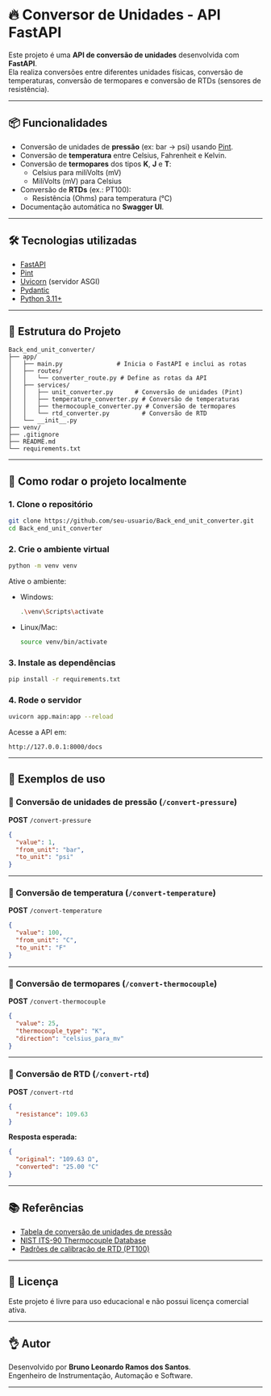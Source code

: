 # 🔥 Conversor de Unidades - API FastAPI

Este projeto é uma **API de conversão de unidades** desenvolvida com **FastAPI**.  
Ela realiza conversões entre diferentes unidades físicas, conversão de temperaturas, conversão de termopares e conversão de RTDs (sensores de resistência).

---

## 📦 Funcionalidades

- Conversão de unidades de **pressão** (ex: bar → psi) usando [Pint](https://pint.readthedocs.io/).
- Conversão de **temperatura** entre Celsius, Fahrenheit e Kelvin.
- Conversão de **termopares** dos tipos **K**, **J** e **T**:
  - Celsius para miliVolts (mV)
  - MiliVolts (mV) para Celsius
- Conversão de **RTDs** (ex.: PT100):
  - Resistência (Ohms) para temperatura (°C)
- Documentação automática no **Swagger UI**.

---

## 🛠️ Tecnologias utilizadas

- [FastAPI](https://fastapi.tiangolo.com/)
- [Pint](https://pint.readthedocs.io/)
- [Uvicorn](https://www.uvicorn.org/) (servidor ASGI)
- [Pydantic](https://docs.pydantic.dev/)
- [Python 3.11+](https://www.python.org/)

---

## 📁 Estrutura do Projeto

```
Back_end_unit_converter/
├── app/
│   ├── main.py               # Inicia o FastAPI e inclui as rotas
│   ├── routes/
│   │   └── converter_route.py # Define as rotas da API
│   ├── services/
│   │   ├── unit_converter.py      # Conversão de unidades (Pint)
│   │   ├── temperature_converter.py # Conversão de temperaturas
│   │   ├── thermocouple_converter.py # Conversão de termopares
│   │   └── rtd_converter.py         # Conversão de RTD
│   └── __init__.py
├── venv/
├── .gitignore
├── README.md
└── requirements.txt
```

---

## 🚀 Como rodar o projeto localmente

### 1. Clone o repositório

```bash
git clone https://github.com/seu-usuario/Back_end_unit_converter.git
cd Back_end_unit_converter
```

### 2. Crie o ambiente virtual

```bash
python -m venv venv
```

Ative o ambiente:

- Windows:
  ```bash
  .\venv\Scripts\activate
  ```
- Linux/Mac:
  ```bash
  source venv/bin/activate
  ```

### 3. Instale as dependências

```bash
pip install -r requirements.txt
```

### 4. Rode o servidor

```bash
uvicorn app.main:app --reload
```

Acesse a API em:
```
http://127.0.0.1:8000/docs
```

---

## 🧪 Exemplos de uso

### 🔹 Conversão de unidades de pressão (`/convert-pressure`)

**POST** `/convert-pressure`

```json
{
  "value": 1,
  "from_unit": "bar",
  "to_unit": "psi"
}
```

---

### 🔹 Conversão de temperatura (`/convert-temperature`)

**POST** `/convert-temperature`

```json
{
  "value": 100,
  "from_unit": "C",
  "to_unit": "F"
}
```

---

### 🔹 Conversão de termopares (`/convert-thermocouple`)

**POST** `/convert-thermocouple`

```json
{
  "value": 25,
  "thermocouple_type": "K",
  "direction": "celsius_para_mv"
}
```

---

### 🔹 Conversão de RTD (`/convert-rtd`)

**POST** `/convert-rtd`

```json
{
  "resistance": 109.63
}
```

**Resposta esperada:**

```json
{
  "original": "109.63 Ω",
  "converted": "25.00 °C"
}
```

---

## 📚 Referências

- [Tabela de conversão de unidades de pressão](#)
- [NIST ITS-90 Thermocouple Database](https://srdata.nist.gov/its90/main/)
- [Padrões de calibração de RTD (PT100)](https://www.omega.com/en-us/resources/rtd-pt100-sensors)

---

## 📃 Licença

Este projeto é livre para uso educacional e não possui licença comercial ativa.

---

## 👌 Autor

Desenvolvido por **Bruno Leonardo Ramos dos Santos**.  
Engenheiro de Instrumentação, Automação e Software.

---


